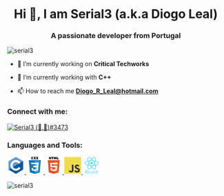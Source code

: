 <h1 align="center">Hi 👋, I am Serial3 (a.k.a Diogo Leal)</h1>
<h3 align="center">A passionate developer from Portugal</h3>

<p align="left"> <img src="https://komarev.com/ghpvc/?username=serial3&label=Profile%20views&color=0e75b6&style=flat" alt="serial3" /> </p>

- 🔭 I’m currently working on **Critical Techworks**

- 🌱 I’m currently working with **C++**

- 📫 How to reach me **Diogo_R_Leal@hotmail.com**

<h3 align="left">Connect with me:</h3>
<p align="left">
<a href="https://discord.gg/Serial3 (🎩,🎩)#3473" target="blank"><img align="center" src="https://raw.githubusercontent.com/rahuldkjain/github-profile-readme-generator/master/src/images/icons/Social/discord.svg" alt="Serial3 (🎩,🎩)#3473" height="30" width="40" /></a>
</p>

<h3 align="left">Languages and Tools:</h3>
<p align="left"> <a href="https://www.cprogramming.com/" target="_blank" rel="noreferrer"> <img src="https://raw.githubusercontent.com/devicons/devicon/master/icons/c/c-original.svg" alt="c" width="40" height="40"/> </a> <a href="https://www.w3schools.com/css/" target="_blank" rel="noreferrer"> <img src="https://raw.githubusercontent.com/devicons/devicon/master/icons/css3/css3-original-wordmark.svg" alt="css3" width="40" height="40"/> </a> <a href="https://www.w3.org/html/" target="_blank" rel="noreferrer"> <img src="https://raw.githubusercontent.com/devicons/devicon/master/icons/html5/html5-original-wordmark.svg" alt="html5" width="40" height="40"/> </a> <a href="https://developer.mozilla.org/en-US/docs/Web/JavaScript" target="_blank" rel="noreferrer"> <img src="https://raw.githubusercontent.com/devicons/devicon/master/icons/javascript/javascript-original.svg" alt="javascript" width="40" height="40"/> </a> <a href="https://reactjs.org/" target="_blank" rel="noreferrer"> <img src="https://raw.githubusercontent.com/devicons/devicon/master/icons/react/react-original-wordmark.svg" alt="react" width="40" height="40"/> </a> </p>

<p><img align="center" src="https://github-readme-stats.vercel.app/api/top-langs?username=serial3&show_icons=true&locale=en&layout=compact" alt="serial3" /></p>
